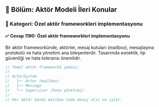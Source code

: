 ## 📘 Bölüm: Aktör Modeli İleri Konular
### 🔹 Kategori: Özel aktör frameworkleri implementasyonu
#### ✅ Cevap 1190: Özel aktör frameworkleri implementasyonu

Bir aktör frameworkünde, aktörler, mesaj kutuları (mailbox), mesajlaşma protokolü ve hata yönetimi ana bileşenlerdir. Tasarımda esneklik, tip güvenliği ve hata toleransı önemlidir.

```rust
// Temel aktör frameworkü şeması:
//
// ActorSystem
//   ├── Actor (mailbox)
//   ├── Message
//   └── Supervisor (hata yönetimi)
//
// Her aktör kendi mailbox'ında mesaj alır ve işler.
```
